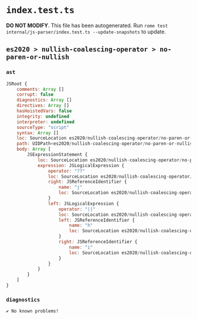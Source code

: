 # `index.test.ts`

**DO NOT MODIFY**. This file has been autogenerated. Run `rome test internal/js-parser/index.test.ts --update-snapshots` to update.

## `es2020 > nullish-coalescing-operator > no-paren-or-nullish`

### `ast`

```javascript
JSRoot {
	comments: Array []
	corrupt: false
	diagnostics: Array []
	directives: Array []
	hasHoistedVars: false
	integrity: undefined
	interpreter: undefined
	sourceType: "script"
	syntax: Array []
	loc: SourceLocation es2020/nullish-coalescing-operator/no-paren-or-nullish/input.js 1:0-2:0
	path: UIDPath<es2020/nullish-coalescing-operator/no-paren-or-nullish/input.js>
	body: Array [
		JSExpressionStatement {
			loc: SourceLocation es2020/nullish-coalescing-operator/no-paren-or-nullish/input.js 1:0-1:12
			expression: JSLogicalExpression {
				operator: "??"
				loc: SourceLocation es2020/nullish-coalescing-operator/no-paren-or-nullish/input.js 1:0-1:11
				right: JSReferenceIdentifier {
					name: "j"
					loc: SourceLocation es2020/nullish-coalescing-operator/no-paren-or-nullish/input.js 1:10-1:11 (j)
				}
				left: JSLogicalExpression {
					operator: "||"
					loc: SourceLocation es2020/nullish-coalescing-operator/no-paren-or-nullish/input.js 1:0-1:6
					left: JSReferenceIdentifier {
						name: "h"
						loc: SourceLocation es2020/nullish-coalescing-operator/no-paren-or-nullish/input.js 1:0-1:1 (h)
					}
					right: JSReferenceIdentifier {
						name: "i"
						loc: SourceLocation es2020/nullish-coalescing-operator/no-paren-or-nullish/input.js 1:5-1:6 (i)
					}
				}
			}
		}
	]
}
```

### `diagnostics`

```
✔ No known problems!

```
